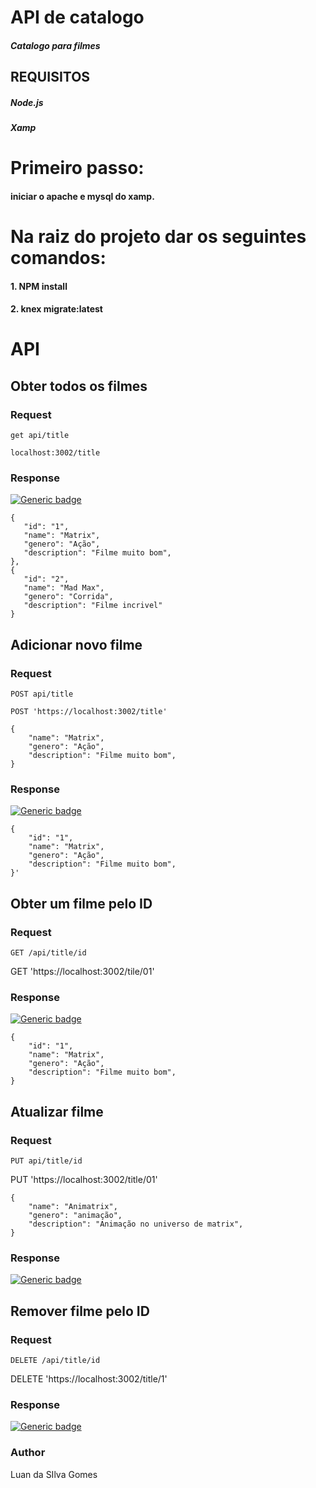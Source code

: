 # API de catalogo
##### Catalogo para filmes

## REQUISITOS
##### Node.js
##### Xamp


# Primeiro passo:
#### iniciar o apache e mysql do xamp.

# Na raiz do projeto dar os seguintes comandos:
#### 1. NPM install
#### 2. knex migrate:latest

# API 

## Obter todos os filmes

### Request

`get api/title`

    localhost:3002/title
    
### Response
[![Generic badge](https://img.shields.io/badge/200-OK-<COLOR>.svg)](https://shields.io/)

    {
       "id": "1",
       "name": "Matrix",
       "genero": "Ação",
       "description": "Filme muito bom",
    },
    {
       "id": "2",
       "name": "Mad Max",
       "genero": "Corrida",
       "description": "Filme incrivel"
    }
       
## Adicionar novo filme

### Request

`POST api/title`

    POST 'https://localhost:3002/title'

    {
        "name": "Matrix",
        "genero": "Ação",
        "description": "Filme muito bom",
    }
      
### Response

[![Generic badge](https://img.shields.io/badge/201-CREATED-<COLOR>.svg)](https://shields.io/)


    {
        "id": "1",
        "name": "Matrix",
        "genero": "Ação",
        "description": "Filme muito bom",
    }'
     
## Obter um filme pelo ID

### Request

`GET /api/title/id`

GET 'https://localhost:3002/tile/01'

### Response

[![Generic badge](https://img.shields.io/badge/200-Ok-<COLOR>.svg)](https://shields.io/)

    {
        "id": "1",
        "name": "Matrix",
        "genero": "Ação",
        "description": "Filme muito bom",
    }
    

## Atualizar filme
### Request

`PUT api/title/id`

PUT 'https://localhost:3002/title/01'

    {
        "name": "Animatrix",
        "genero": "animação",
        "description": "Animação no universo de matrix",
    }

### Response

   [![Generic badge](https://img.shields.io/badge/200-OK-<COLOR>.svg)](https://shields.io/)
 
 
## Remover filme pelo ID

### Request

`DELETE /api/title/id`

DELETE 'https://localhost:3002/title/1'

### Response

   [![Generic badge](https://img.shields.io/badge/410-DONE-<COLOR>.svg)](https://shields.io/)

### Author

Luan da SIlva Gomes
